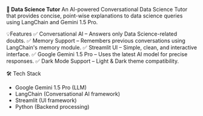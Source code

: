 **🤖 Data Science Tutor**
An AI-powered Conversational Data Science Tutor that provides concise, point-wise explanations to data science queries using LangChain and Gemini 1.5 Pro.

💡Features
✅ Conversational AI – Answers only Data Science-related doubts.
✅ Memory Support – Remembers previous conversations using LangChain's memory module.
✅ Streamlit UI – Simple, clean, and interactive interface.
✅ Google Gemini 1.5 Pro – Uses the latest AI model for precise responses.
✅ Dark Mode Support – Light & Dark theme compatibility.

🛠 Tech Stack    
- Google Gemini 1.5 Pro (LLM)     
- LangChain (Conversational AI framework)     
- Streamlit (UI framework)     
- Python (Backend processing)     
